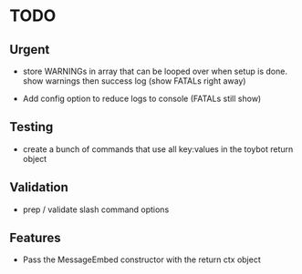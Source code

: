 # TODO

## Urgent

  
- store WARNINGs in array that can be looped over when setup is done. 
  show warnings then success log
  (show FATALs right away)

- Add config option to reduce logs to console (FATALs still show)
  
## Testing

- create a bunch of commands that use all key:values in the toybot return object



## Validation

- prep / validate slash command options



## Features

- Pass the MessageEmbed constructor with the return ctx object
